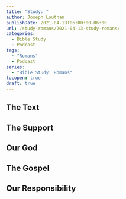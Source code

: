 ```yaml
---
title: "Study: "
author: Joseph Louthan
publishDate: 2021-04-13T06:00:00-06:00
url: /study-romans/2021-04-13-study-romans/
categories:
  - Bible Study
  - Podcast
tags:
  - "Romans"
  - Podcast
series:
  - "Bible Study: Romans"
tocopen: true
draft: true
---
```

## The Text

## The Support

## Our God

## The Gospel

## Our Responsibility

